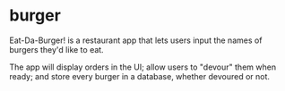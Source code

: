 # burger

Eat-Da-Burger! is a restaurant app that lets users input the names of burgers they'd like to eat.

The app will display orders in the UI; allow users to "devour" them when ready; and store every burger in a database, whether devoured or not.
